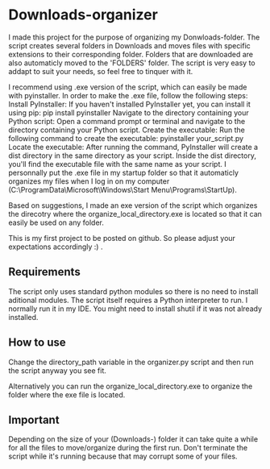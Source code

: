 # Downloads-organizer
 I made this project for the purpose of organizing my Donwloads-folder.
 The script creates several folders in Downloads and moves files with specific extensions to their corresponding folder.
 Folders that are downloaded are also automaticly moved to the 'FOLDERS' folder.
 The script is very easy to addapt to suit your needs, so feel free to tinquer with it.
 
 I recommend using .exe version of the script, which can easily be made with pyinstaller.
 In order to make the .exe file, follow the following steps:
 Install PyInstaller:
 If you haven't installed PyInstaller yet, you can install it using pip:
 pip install pyinstaller
 Navigate to the directory containing your Python script:
 Open a command prompt or terminal and navigate to the directory containing your Python script.
 Create the executable:
 Run the following command to create the executable:
 pyinstaller your_script.py
 Locate the executable:
 After running the command, PyInstaller will create a dist directory in the same directory as your script. Inside the dist directory, you'll find the executable 
 file with the same name as your script.
 I personnally put the .exe file in my startup folder so that it automaticly organizes my files when I log in on my computer (C:\ProgramData\Microsoft\Windows\Start Menu\Programs\StartUp).
 
 Based on suggestions, I made an exe version of the script which organizes the direcotry where the organize_local_directory.exe is located  so that it can easily be used on any folder.
 
 This is my first project to be posted on github. So please adjust your expectations accordingly :) .
 
## Requirements
 The script only uses standard python modules so there is no need to install aditional modules.
 The script itself requires a Python interpreter to run. I normally run it in my IDE.
 You might need to install shutil if it was not already installed.
 
## How to use
Change the directory_path variable in the organizer.py script and then run the script anyway you see fit.

Alternatively you can run the organize_local_directory.exe to organize the folder where the exe file is located.
 
## Important
 Depending on the size of your (Downloads-) folder it can take quite a while for all the files to move/organize during the first run. Don't terminate the script while it's running because that may corrupt some of your files.
